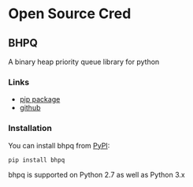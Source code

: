 # Open Source Cred

## BHPQ

A binary heap priority queue library for python

### Links

- [pip package](https://pypi.org/project/bhpq)
- [github](https://github.com/aayushuppal/bhpq)

### Installation

You can install bhpq from [PyPI](https://pypi.org/project/bhpq):

    pip install bhpq

bhpq is supported on Python 2.7 as well as Python 3.x


[^1]: Last Updated: `2018-11-13`
